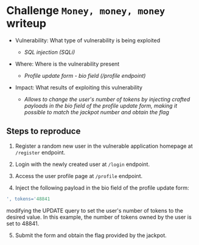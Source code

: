 # Challenge `Money, money, money` writeup

- Vulnerability: What type of vulnerability is being exploited
  - _SQL injection (SQLi)_

- Where: Where is the vulnerability present
  - _Profile update form - bio field (/profile endpoint)_

- Impact: What results of exploiting this vulnerability
    - _Allows to change the user's number of tokens by injecting crafted payloads in the bio field of the profile update form, making it possible to match the jackpot number and obtain the flag_

## Steps to reproduce

1. Register a random new user in the vulnerable application homepage at `/register` endpoint.

2. Login with the newly created user at `/login` endpoint.

3. Access the user profile page at `/profile` endpoint.

4. Inject the following payload in the bio field of the profile update form: 
```sql
', tokens='48841 
```
modifying the UPDATE query to set the user's number of tokens to the desired value. In this example, the number of tokens owned by the user is set to 48841.

5. Submit the form and obtain the flag provided by the jackpot.
